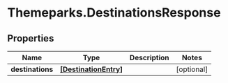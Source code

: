 # Themeparks.DestinationsResponse

## Properties

Name | Type | Description | Notes
------------ | ------------- | ------------- | -------------
**destinations** | [**[DestinationEntry]**](DestinationEntry.md) |  | [optional] 


